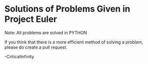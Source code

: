 # Solutions of Problems Given in Project Euler

Note: All problems are solved in PYTHON

If you think that there is a more efficient method of solving a problem, please do create a pull request.


-CriticalInfinity
